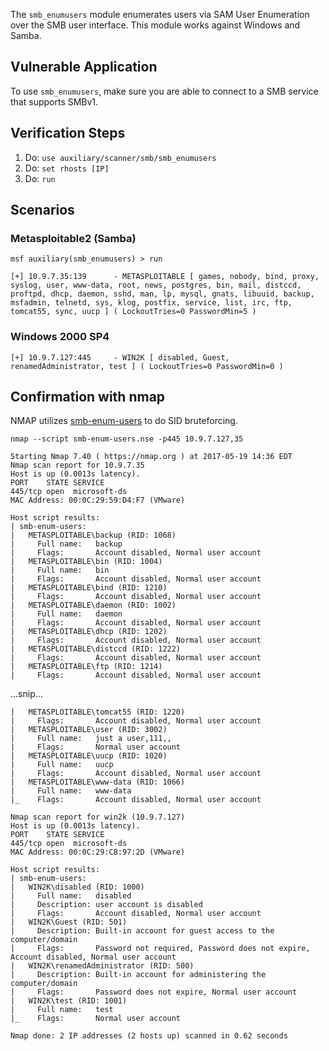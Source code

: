 The `smb_enumusers` module enumerates users via SAM User Enumeration over the SMB user interface.
This module works against Windows and Samba.

## Vulnerable Application

To use `smb_enumusers`, make sure you are able to connect to a SMB service that supports SMBv1.

## Verification Steps

1. Do: ```use auxiliary/scanner/smb/smb_enumusers``` 
2. Do: ```set rhosts [IP]```
3. Do: ```run```

## Scenarios

### Metasploitable2 (Samba)

```
msf auxiliary(smb_enumusers) > run

[+] 10.9.7.35:139      - METASPLOITABLE [ games, nobody, bind, proxy, syslog, user, www-data, root, news, postgres, bin, mail, distccd, proftpd, dhcp, daemon, sshd, man, lp, mysql, gnats, libuuid, backup, msfadmin, telnetd, sys, klog, postfix, service, list, irc, ftp, tomcat55, sync, uucp ] ( LockoutTries=0 PasswordMin=5 )
```

### Windows 2000 SP4

```
[+] 10.9.7.127:445     - WIN2K [ disabled, Guest, renamedAdministrator, test ] ( LockoutTries=0 PasswordMin=0 )
```

## Confirmation with nmap

NMAP utilizes [smb-enum-users](https://nmap.org/nsedoc/scripts/smb-enum-users.html) to do SID bruteforcing.

```
nmap --script smb-enum-users.nse -p445 10.9.7.127,35

Starting Nmap 7.40 ( https://nmap.org ) at 2017-05-19 14:36 EDT
Nmap scan report for 10.9.7.35
Host is up (0.0013s latency).
PORT    STATE SERVICE
445/tcp open  microsoft-ds
MAC Address: 00:0C:29:59:D4:F7 (VMware)

Host script results:
| smb-enum-users: 
|   METASPLOITABLE\backup (RID: 1068)
|     Full name:   backup
|     Flags:       Account disabled, Normal user account
|   METASPLOITABLE\bin (RID: 1004)
|     Full name:   bin
|     Flags:       Account disabled, Normal user account
|   METASPLOITABLE\bind (RID: 1210)
|     Flags:       Account disabled, Normal user account
|   METASPLOITABLE\daemon (RID: 1002)
|     Full name:   daemon
|     Flags:       Account disabled, Normal user account
|   METASPLOITABLE\dhcp (RID: 1202)
|     Flags:       Account disabled, Normal user account
|   METASPLOITABLE\distccd (RID: 1222)
|     Flags:       Account disabled, Normal user account
|   METASPLOITABLE\ftp (RID: 1214)
|     Flags:       Account disabled, Normal user account
```
...snip...

```
|   METASPLOITABLE\tomcat55 (RID: 1220)
|     Flags:       Account disabled, Normal user account
|   METASPLOITABLE\user (RID: 3002)
|     Full name:   just a user,111,,
|     Flags:       Normal user account
|   METASPLOITABLE\uucp (RID: 1020)
|     Full name:   uucp
|     Flags:       Account disabled, Normal user account
|   METASPLOITABLE\www-data (RID: 1066)
|     Full name:   www-data
|_    Flags:       Account disabled, Normal user account

Nmap scan report for win2k (10.9.7.127)
Host is up (0.0013s latency).
PORT    STATE SERVICE
445/tcp open  microsoft-ds
MAC Address: 00:0C:29:C8:97:2D (VMware)

Host script results:
| smb-enum-users: 
|   WIN2K\disabled (RID: 1000)
|     Full name:   disabled
|     Description: user account is disabled
|     Flags:       Account disabled, Normal user account
|   WIN2K\Guest (RID: 501)
|     Description: Built-in account for guest access to the computer/domain
|     Flags:       Password not required, Password does not expire, Account disabled, Normal user account
|   WIN2K\renamedAdministrator (RID: 500)
|     Description: Built-in account for administering the computer/domain
|     Flags:       Password does not expire, Normal user account
|   WIN2K\test (RID: 1001)
|     Full name:   test
|_    Flags:       Normal user account

Nmap done: 2 IP addresses (2 hosts up) scanned in 0.62 seconds
```